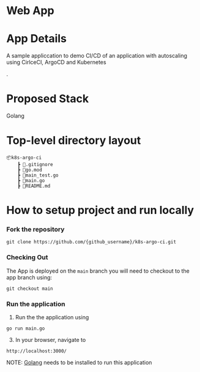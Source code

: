 # Web App



# App Details
A sample appliccation to demo CI/CD of an application with autoscaling using CirlceCI, ArgoCD and Kubernetes

.

# Proposed Stack

Golang


# Top-level directory layout

    📦k8s-argo-ci
        ┣ 📜.gitignore
        ┣ 📜go.mod
        ┣ 📜main_test.go
        ┣ 📜main.go
        ┣ 📜README.md


# How to setup project and run locally

### Fork the repository 

```
git clone https://github.com/{github_username}/k8s-argo-ci.git
```
### Checking Out
The App is deployed on the ``` main ``` branch you will need to checkout to the app branch using:

```
git checkout main
```


### Run the application

1. Run the the application using
```
go run main.go
```
3. In your browser, navigate to

```
http://localhost:3000/
```




NOTE: [Golang](https://golang.org/doc/install) needs to be installed to run this application